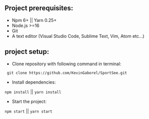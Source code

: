 ## Project prerequisites:

- Npm 6+ || Yarn 0.25+
- Node.js >=16
- Git
- A text editor (Visual Studio Code, Sublime Text, Vim, Atom etc...)

## project setup:

- Clone repository with following command in terminal:

` git clone https://github.com/KevinGaborel/SportSee.git`

- Install dependencies:

`npm install` || `yarn install`

- Start the project:

`npm start` || `yarn start`